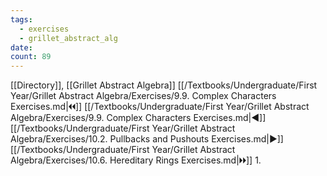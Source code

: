 ```yaml
---
tags:
  - exercises
  - grillet_abstract_alg
date:
count: 89
---
```

[[Directory]], [[Grillet Abstract Algebra]]
[[/Textbooks/Undergraduate/First Year/Grillet Abstract Algebra/Exercises/9.9. Complex Characters Exercises.md|🞀🞀]] [[/Textbooks/Undergraduate/First Year/Grillet Abstract Algebra/Exercises/9.9. Complex Characters Exercises.md|◀]] [[/Textbooks/Undergraduate/First Year/Grillet Abstract Algebra/Exercises/10.2. Pullbacks and Pushouts Exercises.md|▶]] [[/Textbooks/Undergraduate/First Year/Grillet Abstract Algebra/Exercises/10.6. Hereditary Rings Exercises.md|🞂🞂]]
1. 